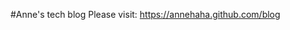 #Anne's tech blog
Please visit: <a href="https://annehaha.github.com/blog/">https://annehaha.github.com/blog</a>
